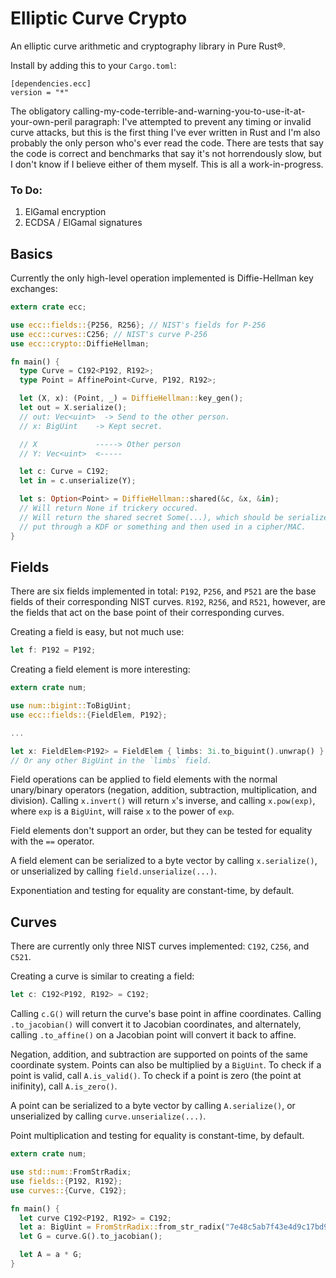 Elliptic Curve Crypto
=====================

An elliptic curve arithmetic and cryptography library in Pure Rust&reg;.

Install by adding this to your `Cargo.toml`:
```
[dependencies.ecc]
version = "*"
```

The obligatory calling-my-code-terrible-and-warning-you-to-use-it-at-your-own-peril paragraph:  I've attempted to prevent any timing or invalid curve attacks, but this is the first thing I've ever written in Rust and I'm also probably the only person who's ever read the code.  There are tests that say the code is correct and benchmarks that say it's not horrendously slow, but I don't know if I believe either of them myself.  This is all a work-in-progress.

### To Do:
1.  ElGamal encryption
2.  ECDSA / ElGamal signatures


Basics
------

Currently the only high-level operation implemented is Diffie-Hellman key exchanges:
```rust
extern crate ecc;

use ecc::fields::{P256, R256}; // NIST's fields for P-256
use ecc::curves::C256; // NIST's curve P-256
use ecc::crypto::DiffieHellman;

fn main() {
  type Curve = C192<P192, R192>;
  type Point = AffinePoint<Curve, P192, R192>;

  let (X, x): (Point, _) = DiffieHellman::key_gen();
  let out = X.serialize();
  // out: Vec<uint>  -> Send to the other person.
  // x: BigUint    -> Kept secret.

  // X             -----> Other person
  // Y: Vec<uint>  <-----

  let c: Curve = C192;
  let in = c.unserialize(Y);

  let s: Option<Point> = DiffieHellman::shared(&c, &x, &in);
  // Will return None if trickery occured.
  // Will return the shared secret Some(...), which should be serialized and
  // put through a KDF or something and then used in a cipher/MAC.
}
```

Fields
------

There are six fields implemented in total:  `P192`, `P256`, and `P521` are the base fields of their corresponding NIST curves.  `R192`, `R256`, and `R521`, however, are the fields that act on the base point of their corresponding curves.

Creating a field is easy, but not much use:
```rust
let f: P192 = P192;
```

Creating a field element is more interesting:
```rust
extern crate num;

use num::bigint::ToBigUint;
use ecc::fields::{FieldElem, P192};

...

let x: FieldElem<P192> = FieldElem { limbs: 3i.to_biguint().unwrap() }
// Or any other BigUint in the `limbs` field.
```

Field operations can be applied to field elements with the normal unary/binary operators (negation, addition, subtraction, multiplication, and division).  Calling `x.invert()` will return `x`'s inverse, and calling `x.pow(exp)`, where `exp` is a `BigUint`, will raise `x` to the power of `exp`.

Field elements don't support an order, but they can be tested for equality with the `==` operator.

A field element can be serialized to a byte vector by calling `x.serialize()`, or unserialized by calling `field.unserialize(...)`.

Exponentiation and testing for equality are constant-time, by default.

Curves
------

There are currently only three NIST curves implemented:  `C192`, `C256`, and `C521`.

Creating a curve is similar to creating a field:
```rust
let c: C192<P192, R192> = C192;
```

Calling `c.G()` will return the curve's base point in affine coordinates.  Calling `.to_jacobian()` will convert it to Jacobian coordinates, and alternately, calling `.to_affine()` on a Jacobian point will convert it back to affine.

Negation, addition, and subtraction are supported on points of the same coordinate system.  Points can also be multiplied by a `BigUint`.  To check if a point is valid, call `A.is_valid()`.  To check if a point is zero (the point at inifinity), call `A.is_zero()`.

A point can be serialized to a byte vector by calling `A.serialize()`, or unserialized by calling `curve.unserialize(...)`.

Point multiplication and testing for equality is constant-time, by default.

```rust
extern crate num;

use std::num::FromStrRadix;
use fields::{P192, R192};
use curves::{Curve, C192};

fn main() {
  let curve C192<P192, R192> = C192;
  let a: BigUint = FromStrRadix::from_str_radix("7e48c5ab7f43e4d9c17bd9712627dcc76d4df2099af7c8e5", 16).unwrap();
  let G = curve.G().to_jacobian();

  let A = a * G;
}
```
